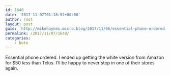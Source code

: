 ```yaml
---
id: 1640
date: '2017-11-07T01:18:52+00:00'
author: root
layout: post
guid: 'http://mikehaynes.micro.blog/2017/11/06/essential-phone-ordered.html'
permalink: /2017/11/07/1640/
categories:
    - Note
---
```


Essential phone ordered. I ended up getting the white version from Amazon for $50 *less* than Telus. I’ll be happy to never step in one of their stores again.